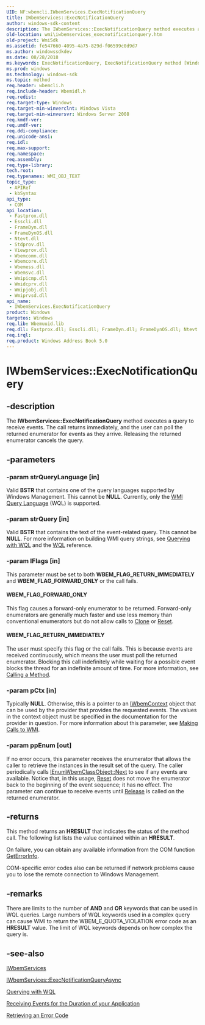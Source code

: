 ```yaml
---
UID: NF:wbemcli.IWbemServices.ExecNotificationQuery
title: IWbemServices::ExecNotificationQuery
author: windows-sdk-content
description: The IWbemServices::ExecNotificationQuery method executes a query to receive events. The call returns immediately, and the user can poll the returned enumerator for events as they arrive. Releasing the returned enumerator cancels the query.
old-location: wmi\iwbemservices_execnotificationquery.htm
old-project: WmiSdk
ms.assetid: fe547660-4095-4a75-829d-f06599c0d9d7
ms.author: windowssdkdev
ms.date: 08/28/2018
ms.keywords: ExecNotificationQuery, ExecNotificationQuery method [Windows Management Instrumentation], ExecNotificationQuery method [Windows Management Instrumentation],IWbemServices interface, IWbemServices interface [Windows Management Instrumentation],ExecNotificationQuery method, IWbemServices.ExecNotificationQuery, IWbemServices::ExecNotificationQuery, WBEM_FLAG_FORWARD_ONLY, WBEM_FLAG_RETURN_IMMEDIATELY, _hmm_iwbemservices_execnotificationquery, wbemcli/IWbemServices::ExecNotificationQuery, wmi.iwbemservices_execnotificationquery
ms.prod: windows
ms.technology: windows-sdk
ms.topic: method
req.header: wbemcli.h
req.include-header: Wbemidl.h
req.redist: 
req.target-type: Windows
req.target-min-winverclnt: Windows Vista
req.target-min-winversvr: Windows Server 2008
req.kmdf-ver: 
req.umdf-ver: 
req.ddi-compliance: 
req.unicode-ansi: 
req.idl: 
req.max-support: 
req.namespace: 
req.assembly: 
req.type-library: 
tech.root: 
req.typenames: WMI_OBJ_TEXT
topic_type:
 - APIRef
 - kbSyntax
api_type:
 - COM
api_location:
 - Fastprox.dll
 - Esscli.dll
 - FrameDyn.dll
 - FrameDynOS.dll
 - Ntevt.dll
 - Stdprov.dll
 - Viewprov.dll
 - Wbemcomn.dll
 - Wbemcore.dll
 - Wbemess.dll
 - Wbemsvc.dll
 - Wmipicmp.dll
 - Wmidcprv.dll
 - Wmipjobj.dll
 - Wmiprvsd.dll
api_name:
 - IWbemServices.ExecNotificationQuery
product: Windows
targetos: Windows
req.lib: Wbemuuid.lib
req.dll: Fastprox.dll; Esscli.dll; FrameDyn.dll; FrameDynOS.dll; Ntevt.dll; Stdprov.dll; Viewprov.dll; Wbemcomn.dll; Wbemcore.dll; Wbemess.dll; Wbemsvc.dll; Wmipicmp.dll; Wmidcprv.dll; Wmipjobj.dll; Wmiprvsd.dll
req.irql: 
req.product: Windows Address Book 5.0
---
```


# IWbemServices::ExecNotificationQuery


## -description


The 
<b>IWbemServices::ExecNotificationQuery</b> method executes a query to receive events. The call returns immediately, and the user can poll the returned enumerator for events as they arrive. Releasing the returned enumerator cancels the query.


## -parameters




### -param strQueryLanguage [in]

Valid <b>BSTR</b> that contains one of the query languages supported by Windows Management. This cannot be <b>NULL</b>. Currently, only the 
<a href="https://msdn.microsoft.com/7e04ba37-c0e0-4304-b162-8b911f233f38">WMI Query Language</a> (WQL) is supported.


### -param strQuery [in]

Valid <b>BSTR</b> that contains the text of the event-related query. This cannot be <b>NULL</b>. For more information on building WMI query strings, see <a href="https://msdn.microsoft.com/7e04ba37-c0e0-4304-b162-8b911f233f38">Querying with WQL</a> and the <a href="https://msdn.microsoft.com/72a7ec04-9af3-41ae-9189-6e1d46803fa9">WQL</a> reference.


### -param lFlags [in]

This parameter must be set to both <b>WBEM_FLAG_RETURN_IMMEDIATELY</b> and <b>WBEM_FLAG_FORWARD_ONLY</b> or the call fails.



#### WBEM_FLAG_FORWARD_ONLY

This flag causes a forward-only enumerator to be returned. Forward-only enumerators are generally much faster and use less memory than conventional enumerators but do not allow calls to 
<a href="https://msdn.microsoft.com/a323c662-e005-44aa-a903-1eb7d6ddff9e">Clone</a> or 
<a href="https://msdn.microsoft.com/571b7067-676f-4e9e-9694-268ec10dc60b">Reset</a>.



#### WBEM_FLAG_RETURN_IMMEDIATELY

The user must specify this flag or the call fails. This is because events are received continuously, which means the user must poll the returned enumerator. Blocking this call indefinitely while waiting for a possible event  blocks the thread for an indefinite amount of time. For more information, see 
<a href="https://msdn.microsoft.com/7a1eda93-014e-4067-b6d0-361a3d2fd1df">Calling a Method</a>.


### -param pCtx [in]

Typically <b>NULL</b>. Otherwise, this is a pointer to an 
<a href="https://msdn.microsoft.com/458bd455-6984-414b-a0b7-62887d9dad7c">IWbemContext</a> object that can be used by the provider that provides the requested events. The values in the context object must be specified in the documentation for the provider in question. For more information about this parameter, see 
<a href="https://msdn.microsoft.com/5bfd9d9b-ffe5-4def-a97d-85c4c01223f0">Making Calls to WMI</a>.


### -param ppEnum [out]

If no error occurs, this parameter receives the enumerator that allows the caller to retrieve the instances in the result set of the query. The caller periodically calls 
<a href="https://msdn.microsoft.com/8bde633b-b04a-4a21-82ce-f5aab1d32d95">IEnumWbemClassObject::Next</a> to see if any events are available. Notice that, in this usage, 
<a href="https://msdn.microsoft.com/571b7067-676f-4e9e-9694-268ec10dc60b">Reset</a> does not move the enumerator back to the beginning of the event sequence; it has no effect. The parameter can continue to receive events until <a href="_com_iunknown_release">Release</a> is called on the returned enumerator.


## -returns



This method returns an <b>HRESULT</b> that indicates the status of the method call. The following list lists the value contained within an <b>HRESULT</b>.

On failure, you can obtain any available information from the COM function <a href="https://msdn.microsoft.com/03317526-8c4f-4173-bc10-110c8112676a">GetErrorInfo</a>.

COM-specific error codes also can be returned if network problems cause you to lose the remote connection to Windows Management.




## -remarks



There are limits to the number of <b>AND</b> and <b>OR</b> keywords that can be used in WQL queries.  Large numbers of WQL keywords used in a complex query can cause WMI to return the WBEM_E_QUOTA_VIOLATION error code as an <b>HRESULT</b> value.  The limit of WQL keywords depends on how complex the query is.




## -see-also




<a href="https://msdn.microsoft.com/58e2ecca-7d1f-4831-93fc-f946f8ada2c0">IWbemServices</a>



<a href="https://msdn.microsoft.com/f26eb44a-e0c4-418b-b849-d38d85ef236a">IWbemServices::ExecNotificationQueryAsync</a>



<a href="https://msdn.microsoft.com/7e04ba37-c0e0-4304-b162-8b911f233f38">Querying with WQL</a>



<a href="https://msdn.microsoft.com/380ac556-ba0a-4fae-8b76-0645d99e8583">Receiving Events for the Duration of your Application</a>



<a href="https://msdn.microsoft.com/f54b8e7c-c531-47d5-bab8-780652b94555">Retrieving an Error Code</a>
 

 

